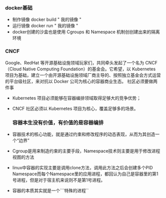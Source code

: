 ### docker基础

- 制作镜像
  docker build " 我的镜像 "
- 运行镜像
  docker run " 我的镜像 "
- docker创建的沙盒也是使用 Cgroups 和 Namespace 机制创创建出来的隔离环境

### CNCF

Google、RedHat 等开源基础设施领域玩家们，共同牵头发起了一个名为 CNCF（Cloud Native Computing Foundation）的基金会。它希望，以 Kubernetes 项目为基础，建立一个由开源基础设施领域厂商主导的、按照独立基金会方式运营的平台级社区，来对抗以 Docker 公司为核心的容器商业生态。
社区必须要做两件事

- Kubernetes 项目必须能够在容器编排领域取得足够大的竞争优势；

- CNCF 社区必须以 Kubernetes 项目为核心，覆盖足够多的场景。
  
  ### 容器本生没有价值，有价值的是容器编排

- 容器技术的核心功能，就是通过约束和修改程序的动态表现，从而为其创造一个“边界”

- Cgroup是用来制造约束的主要手段，Namespace技术则主要是用于修改进程视图的方法

- linux中容器的实现主要是调用clone方法，调用此方法之后会创建多个PID Namespace而每个Namespace里的应用进程，都回认为自己是容器里的第1号进程，但是对于宿主机来说则不是第1号进程。

- 容器的本质其实就是一个```特殊的进程``